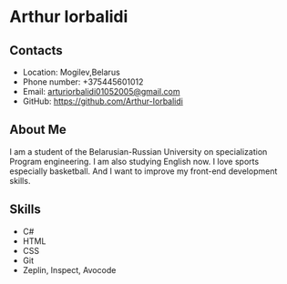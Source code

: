 # Arthur Iorbalidi

## Contacts

* Location: Mogilev,Belarus
* Phone number: +375445601012
* Email: arturiorbalidi01052005@gmail.com
* GitHub: https://github.com/Arthur-Iorbalidi
## About Me

I am a student of the Belarusian-Russian University on specialization Program engineering. 
I am also studying English now. I love sports especially basketball. And I want to improve my front-end development skills.
## Skills

* C#
* HTML
* CSS
* Git
* Zeplin, Inspect, Avocode
